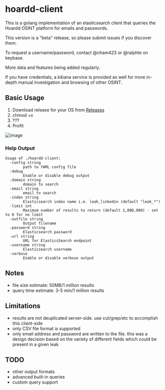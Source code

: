 # hoardd-client
This is a golang implementation of an elasticsearch client that queries the Hoardd OSINT platform for emails and passwords.

This version is a "beta" release, so please submit issues if you discover them.

To request a username/password, contact @cham423 or @ralphte on keybase.

More data and features being added regularly.

If you have credentials, a kibana service is provided as well for more in-depth manual investigation and browsing of other OSINT. 

## Basic Usage
1. Download release for your OS from [Releases](https://github.com/hoardd/hoardd-client/releases)
2. chmod +x
3. ???
4. Profit

![image](https://user-images.githubusercontent.com/32488787/82004951-1e5a7f80-9632-11ea-99a3-a2a612691574.png)

### Help Output
```
Usage of ./hoardd-client:
  -config string
        path to YAML config file
  -debug
        Enable or disable debug output
  -domain string
        domain to search
  -email string
        email to search
  -index string
        Elasticsearch index name i.e. leak_linkedin (default "leak_*")
  -limit int
        Maximum number of results to return (default 1,000,000) - set to 0 for no limit
  -outfile string
        Output filename
  -password string
        Elasticsearch password
  -url string
        URL for ElasticsSearch endpoint
  -username string
        Elasticsearch username
  -verbose
        Enable or disable verbose output
```

## Notes
- file size estimate: 50MB/1 million results
- query time estimate: 3-5 min/1 million results

## Limitations
- results are not deuplicated server-side. use cut/grep/etc to accomplish this client-side
- only CSV file format is supported
- only email address and password are written to the file. this was a design decision based on the variety of different fields which could be present in a given leak

## TODO
- other output formats
- advanced built-in queries
- custom query support

